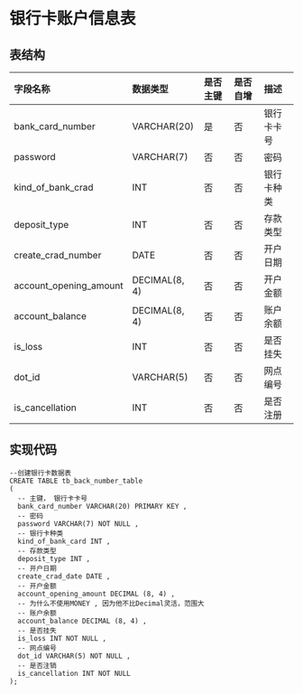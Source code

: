 # 银行卡账户信息表

## 表结构

| 字段名称 | 数据类型 | 是否主键 | 是否自增 | 描述 |
| :--- | :--- | :--- | :--- | :--- |
| bank\_card\_number | VARCHAR\(20\) | 是 | 否 | 银行卡卡号 |
| password | VARCHAR\(7\) | 否 | 否 | 密码 |
| kind\_of\_bank\_crad | INT | 否 | 否 | 银行卡种类 |
| deposit\_type | INT | 否 | 否 | 存款类型 |
| create\_crad\_number | DATE | 否 | 否 | 开户日期 |
| account\_opening\_amount | DECIMAL\(8, 4\) | 否 | 否 | 开户金额 |
| account\_balance | DECIMAL\(8, 4\) | 否 | 否 | 账户余额 |
| is\_loss | INT | 否 | 否 | 是否挂失 |
| dot\_id | VARCHAR\(5\) | 否 | 否 | 网点编号 |
| is\_cancellation | INT | 否 | 否 | 是否注册 |

## 实现代码

```
--创建银行卡数据表
CREATE TABLE tb_back_number_table
(
  -- 主键， 银行卡卡号
  bank_card_number VARCHAR(20) PRIMARY KEY ,
  -- 密码
  password VARCHAR(7) NOT NULL ,
  -- 银行卡种类
  kind_of_bank_card INT ,
  -- 存款类型
  deposit_type INT ,
  -- 开户日期
  create_crad_date DATE ,
  -- 开户金额
  account_opening_amount DECIMAL (8, 4) ,
  -- 为什么不使用MONEY , 因为他不比Decimal灵活，范围大
  -- 账户余额
  account_balance DECIMAL (8, 4) ,
  -- 是否挂失
  is_loss INT NOT NULL ,
  -- 网点编号
  dot_id VARCHAR(5) NOT NULL ,
  -- 是否注销
  is_cancellation INT NOT NULL
);
```



